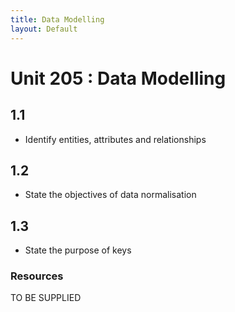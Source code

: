 ```yaml
---
title: Data Modelling
layout: Default
---
```


# Unit 205 : Data Modelling

## 1.1 
- Identify entities, attributes and relationships 
 
## 1.2
- State the objectives of data normalisation
 
## 1.3
- State the purpose of keys

### Resources 

TO BE SUPPLIED 
